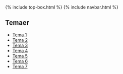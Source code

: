 {% include top-box.html %} <!-- Kode for å inkludere boksen på toppen av siden. Se _config.yml for å gjøre endringer. -->
{% include navbar.html %} <!-- Kode for navigasjonsmeny. Se navbar.html for å gjøre endringer. -->
<!-- Gjør endringer under her -->

## Temaer
- [Tema 1](tema1.md)
- [Tema 2](tema2.md)
- [Tema 3](tema3.md)
- [Tema 4](tema4.md)
- [Tema 5](tema5.md)
- [Tema 6](tema6.md)
- [Tema 7](tema7.md)
